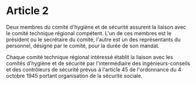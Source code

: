 # Article 2

Deux membres du comité d'hygiène et de sécurité assurent la liaison avec le comité technique régional compétent. L'un de ces membres est le président ou le secrétaire du comité, l'autre est un des représentants du personnel, désigné par le comité, pour la durée de son mandat.

Chaque comité technique régional intéressé établit la liaison avec les comités d'hygiène et de sécurité par l'intermédiaire des ingénieurs-conseils et des contrôleurs de sécurité prévus à l'article 45 de l'ordonnance du 4 octobre 1945 portant organisation de la sécurité sociale.
